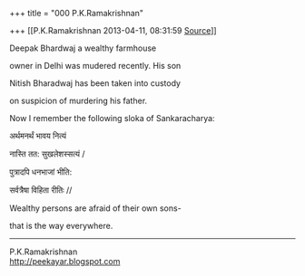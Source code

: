 +++
title = "000 P.K.Ramakrishnan"

+++
[[P.K.Ramakrishnan	2013-04-11, 08:31:59 [Source](https://groups.google.com/g/samskrita/c/F9LyH7mYZdQ)]]



  

  

  

  

  

  

  

Deepak Bhardwaj a wealthy farmhouse

owner in Delhi was mudered recently. His son

Nitish Bharadwaj has been taken into custody

on suspicion of murdering his father.

  

Now I remember the following sloka of Sankaracharya:

  

अर्थमनर्थं भावय नित्यं

नास्ति तत: सुखलेशस्सत्यं /

पुत्रादपि धनभाजां भीति:

सर्वत्रैषा विहिता रीतिः //

  

Wealthy persons are afraid of their own sons-

that is the way everywhere.

  



-----------------------------------  
P.K.Ramakrishnan  
<http://peekayar.blogspot.com>

